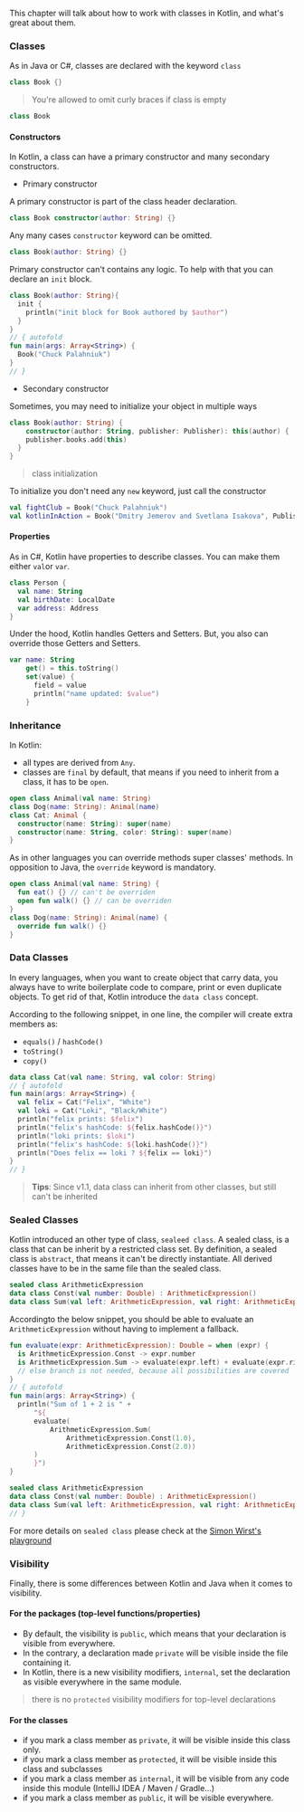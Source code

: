 This chapter will talk about how to work with classes in Kotlin, and what's great about them.

### Classes

As in Java or C#, classes are declared with the keyword `class`

```kotlin
class Book {}
```

> You're allowed to omit curly braces if class is empty

```kotlin
class Book
```

#### Constructors

In Kotlin, a class can have a primary constructor and many secondary constructors.

- Primary constructor

A primary constructor is part of the class header declaration.

```kotlin
class Book constructor(author: String) {}
```

Any many cases `constructor` keyword can be omitted. 

```kotlin
class Book(author: String) {}
```

Primary constructor can't contains any logic. To help with that you can declare an `init` block.

```kotlin  runnable
class Book(author: String){
  init {
    println("init block for Book authored by $author")
  }
}
// { autofold
fun main(args: Array<String>) {
  Book("Chuck Palahniuk")
}
// }
```

- Secondary constructor

Sometimes, you may need to initialize your object in multiple ways

```kotlin
class Book(author: String) {
    constructor(author: String, publisher: Publisher): this(author) {
    publisher.books.add(this)
  }
}
```

> class initialization

To initialize you don't need any `new` keyword, just call the constructor

```kotlin
val fightClub = Book("Chuck Palahniuk")
val kotlinInAction = Book("Dmitry Jemerov and Svetlana Isakova", Publisher("Manning"))
```

#### Properties

As in C#, Kotlin have properties to describe classes. You can make them either `val`or `var`.

```kotlin
class Person {
  val name: String
  val birthDate: LocalDate
  var address: Address
}
```

Under the hood, Kotlin handles Getters and Setters. But, you also can override those Getters and Setters.

```kotlin
var name: String
    get() = this.toString()
    set(value) {
      field = value
      println("name updated: $value")
    }
```

### Inheritance

In Kotlin:
- all types are derived from `Any`.
- classes are `final` by default, that means if you need to inherit from a class, it has to be `open`.

```kotlin
open class Animal(val name: String)
class Dog(name: String): Animal(name)
class Cat: Animal {
  constructor(name: String): super(name)
  constructor(name: String, color: String): super(name)
}
```

As in other languages you can override methods super classes' methods.
In opposition to Java, the `override` keyword is mandatory.

```kotlin
open class Animal(val name: String) {
  fun eat() {} // can't be overriden
  open fun walk() {} // can be overriden
}
class Dog(name: String): Animal(name) {
  override fun walk() {}
}
```

### Data Classes

In every languages, when you want to create object that carry data, you always have to write boilerplate code to 
compare, print or even duplicate objects.
To get rid of that, Kotlin introduce the `data class` concept.

According to the following snippet, in one line, the compiler will create extra members as:

- `equals()` / `hashCode()`
- `toString()`
- `copy()`

```kotlin runnable
data class Cat(val name: String, val color: String)
// { autofold
fun main(args: Array<String>) {
  val felix = Cat("Felix", "White")
  val loki = Cat("Loki", "Black/White")
  println("felix prints: $felix")
  println("felix's hashCode: ${felix.hashCode()}")
  println("loki prints: $loki")
  println("felix's hashCode: ${loki.hashCode()}")
  println("Does felix == loki ? ${felix == loki}")
}
// }
```

> **Tips**: Since v1.1, data class can inherit from other classes, but still can't be inherited

### Sealed Classes

Kotlin introduced an other type of class, `sealeed class`. A sealed class, is a class that can be inherit by a 
restricted class set. By definition, a sealed class is `abstract`, that means it can't be directly instantiate.
All derived classes have to be in the same file than the sealed class.

```kotlin
sealed class ArithmeticExpression 
data class Const(val number: Double) : ArithmeticExpression()
data class Sum(val left: ArithmeticExpression, val right: ArithmeticExpression) : ArithmeticExpression()
```

Accordingto the below snippet, you should be able to evaluate an `ArithmeticExpression` without having to implement a 
fallback.

```kotlin runnable
fun evaluate(expr: ArithmeticExpression): Double = when (expr) {
  is ArithmeticExpression.Const -> expr.number
  is ArithmeticExpression.Sum -> evaluate(expr.left) + evaluate(expr.right)
  // else branch is not needed, because all possibilities are covered
}
// { autofold
fun main(args: Array<String>) {
  println("Sum of 1 + 2 is " +
      "${
      evaluate(
          ArithmeticExpression.Sum(
              ArithmeticExpression.Const(1.0),
              ArithmeticExpression.Const(2.0))
      )
      }")
}

sealed class ArithmeticExpression 
data class Const(val number: Double) : ArithmeticExpression()
data class Sum(val left: ArithmeticExpression, val right: ArithmeticExpression) : ArithmeticExpression()
// }
```

For more details on `sealed class` please check at the [Simon Wirst's playground](https://tech.io/playgrounds/6539/kotlin-sealed-classes-in-action)

### Visibility

Finally, there is some differences between Kotlin and Java when it comes to visibility.

#### For the packages (top-level functions/properties)

- By default, the visibility is `public`, which means that your declaration is visible from everywhere.
- In the contrary, a declaration made `private` will be visible inside the file containing it.
- In Kotlin, there is a new visibility modifiers, `internal`, set the declaration as visible everywhere in the same 
module.

> there is no `protected` visibility modifiers for top-level declarations

#### For the classes

- if you mark a class member as `private`, it will be visible inside this class only.
- if you mark a class member as `protected`, it will be visible inside this class and subclasses
- if you mark a class member as `internal`, it will be visible from any code inside this module (IntelliJ IDEA / 
Maven / Gradle...)
- if you mark a class member as `public`, it will be visible everywhere.
